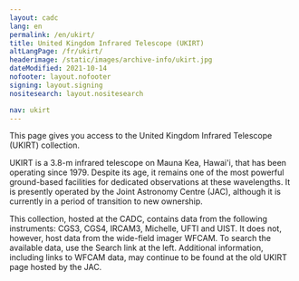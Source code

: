 ```yaml
---
layout: cadc
lang: en
permalink: /en/ukirt/
title: United Kingdom Infrared Telescope (UKIRT)
altLangPage: /fr/ukirt/
headerimage: /static/images/archive-info/ukirt.jpg
dateModified: 2021-10-14
nofooter: layout.nofooter
signing: layout.signing
nositesearch: layout.nositesearch

nav: ukirt
---
```


<p>
  This page gives you access to the United Kingdom Infrared Telescope
  (UKIRT) collection.
</p>

<p>
  UKIRT is a 3.8-m infrared telescope on Mauna Kea, Hawai'i, that has
  been operating since 1979. Despite its age, it remains one of the
  most powerful ground-based facilities for dedicated observations at
  these wavelengths. It is presently operated by the Joint Astronomy
  Centre (JAC), although it is currently in a period of transition to
  new ownership.
</p>

<p>
  This collection, hosted at the CADC, contains data from the
  following instruments: CGS3, CGS4, IRCAM3, Michelle, UFTI and
  UIST. It does not, however, host data from the wide-field imager
  WFCAM. To search the available data, use the Search link at the
  left. Additional information, including links to WFCAM data, may
  continue to be found at the old UKIRT page hosted by the JAC.
</p>
